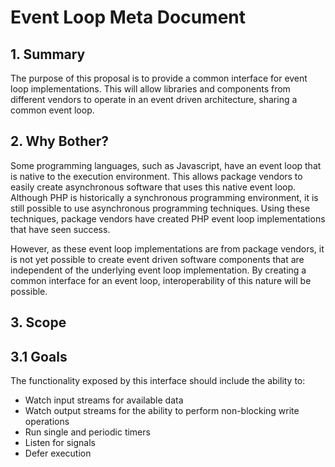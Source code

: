 # Event Loop Meta Document

## 1. Summary

The purpose of this proposal is to provide a common interface for event loop
implementations. This will allow libraries and components from different
vendors to operate in an event driven architecture, sharing a common event
loop.

## 2. Why Bother?

Some programming languages, such as Javascript, have an event loop that is
native to the execution environment. This allows package vendors to easily
create asynchronous software that uses this native event loop. Although PHP
is historically a synchronous programming environment, it is still possible
to use asynchronous programming techniques. Using these techniques, package
vendors have created PHP event loop implementations that have seen success.

However, as these event loop implementations are from package vendors, it
is not yet possible to create event driven software components that are
independent of the underlying event loop implementation. By creating a
common interface for an event loop, interoperability of this nature will
be possible.

## 3. Scope

## 3.1 Goals

The functionality exposed by this interface should include the ability to:

- Watch input streams for available data
- Watch output streams for the ability to perform non-blocking write operations
- Run single and periodic timers
- Listen for signals
- Defer execution
